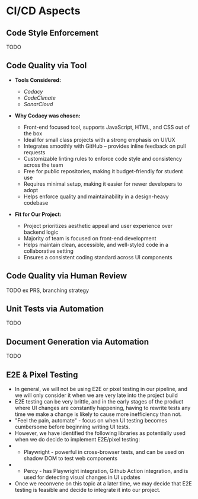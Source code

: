 # CI/CD Aspects

## Code Style Enforcement
TODO

## Code Quality via Tool
- **Tools Considered:**  
  - *Codacy*  
  - *CodeClimate*
  - *SonarCloud*

- **Why Codacy was chosen:**
  - Front-end focused tool, supports JavaScript, HTML, and CSS out of the box
  - Ideal for small class projects with a strong emphasis on UI/UX
  - Integrates smoothly with GitHub – provides inline feedback on pull requests
  - Customizable linting rules to enforce code style and consistency across the team
  - Free for public repositories, making it budget-friendly for student use
  - Requires minimal setup, making it easier for newer developers to adopt
  - Helps enforce quality and maintainability in a design-heavy codebase

- **Fit for Our Project:**
  - Project prioritizes aesthetic appeal and user experience over backend logic
  - Majority of team is focused on front-end development
  - Helps maintain clean, accessible, and well-styled code in a collaborative setting
  - Ensures a consistent coding standard across UI components

## Code Quality via Human Review
TODO
ex PRS, branching strategy

## Unit Tests via Automation
TODO

## Document Generation via Automation
TODO

## E2E & Pixel Testing
- In general, we will not be using E2E or pixel testing in our pipeline, and we will only consider it when we are very late into the project build
- E2E testing can be very brittle, and in the early stages of the product where UI changes are constantly happening, having to rewrite tests any time we make a change is likely to cause more inefficiency than not.
- "Feel the pain, automate" - focus on when UI testing becomes cumbersome before beginning writing UI tests.
- However, we have identified the following libraries as potentially used when we do decide to implement E2E/pixel testing:
- - Playwright - powerful in cross-browser tests, and can be used on shadow DOM to test web components
- - Percy - has Playwright integration, Github Action integration, and is used for detecting visual changes in UI updates
- Once we reconvene on this topic at a later time, we may decide that E2E testing is feasible and decide to integrate it into our project.
